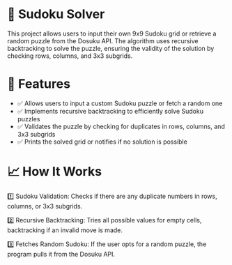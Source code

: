 # 🔢 Sudoku Solver

This project allows users to input their own 9x9 Sudoku grid or retrieve a random puzzle from the Dosuku API. The algorithm uses recursive backtracking to solve the puzzle, ensuring the validity of the solution by checking rows, columns, and 3x3 subgrids.

# 🚀 Features
- ✅ Allows users to input a custom Sudoku puzzle or fetch a random one
- ✅ Implements recursive backtracking to efficiently solve Sudoku puzzles
- ✅ Validates the puzzle by checking for duplicates in rows, columns, and 3x3 subgrids
- ✅ Prints the solved grid or notifies if no solution is possible


# 📈 How It Works
1️⃣ Sudoku Validation: Checks if there are any duplicate numbers in rows, columns, or 3x3 subgrids.

2️⃣ Recursive Backtracking: Tries all possible values for empty cells, backtracking if an invalid move is made.

3️⃣ Fetches Random Sudoku: If the user opts for a random puzzle, the program pulls it from the Dosuku API.

